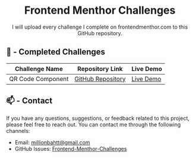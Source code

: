 <h1 align="center">Frontend Menthor Challenges</h1>
<p align="center">I will upload every challenge I complete on frontendmenthor.com to this GitHub repository.</p>

## 📃 - Completed Challenges

<div>
    <table>
        <thead>
            <tr>
                <th>Challenge Name</th>
                <th>Repository Link</th>
                <th>Live Demo</th>
            </tr>
        </thead>
        <tbody>
            <tr>
                <td>QR Code Component</td>
                <td><a href="https://github.com/millionbaht/frontend-menthor-challenges/qr-code-component/">GitHub Repository</a></td>
                <td><a href="https://millionbaht.github.io/frontend-menthor-challenges/qr-code-component/">Live Demo</a></td>
            </tr>
        </tbody>
    </table>
</div>

## 📫 - Contact
If you have any questions, suggestions, or feedback related to this project, please feel free to reach out. You can contact me through the following channels:

- Email: [millionbahtt@gmail.com](mailto:millionbahtt@gmail.com)
- GitHub Issues: [Frontend-Menthor-Challenges](https://github.com/millionbaht/frontend-menthor-challenges/issues)
